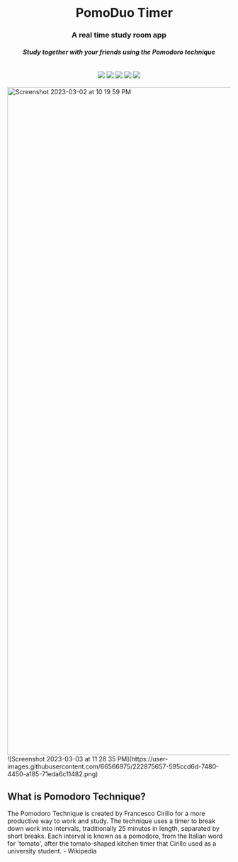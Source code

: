 <div align="center">
    <div id="user-content-toc">
      <ul>
          <summary><h1 style="display: inline-block; margin-bottom:0px">PomoDuo Timer</h1></summary>
      </ul>
    </div>
    <h3>A real time study room app</h3>
    <h4><i>Study together with your friends using the Pomodoro technique</i></h4>
    <br>
    <img src="https://img.shields.io/badge/react-%2320232a.svg?style=for-the-badge&logo=react&logoColor=%2361DAFB"/>
    <img src="https://img.shields.io/badge/node.js-6DA55F?style=for-the-badge&logo=node.js&logoColor=white"/>
    <img src="https://img.shields.io/badge/Firebase-039BE5?style=for-the-badge&logo=Firebase&logoColor=white"/>
    <img src="https://img.shields.io/badge/tailwindcss-%2338B2AC.svg?style=for-the-badge&logo=tailwind-css&logoColor=white"/>
    <img src="https://img.shields.io/badge/Socket.io-black?style=for-the-badge&logo=socket.io&badgeColor=010101"/>
    <br><br>
</div>
 
<img width="1509" alt="Screenshot 2023-03-02 at 10 19 59 PM" src="https://user-images.githubusercontent.com/66566975/222623067-681cfc16-bba1-4e80-8bc9-9d04828dae99.png">
![Screenshot 2023-03-03 at 11 28 35 PM](https://user-images.githubusercontent.com/66566975/222875657-595ccd6d-7480-4450-a185-71eda6c11482.png)


## What is Pomodoro Technique?
The Pomodoro Technique is created by Francesco Cirillo for a more productive way to work and study. The technique uses a timer to break down work into intervals, traditionally 25 minutes in length, separated by short breaks. Each interval is known as a pomodoro, from the Italian word for 'tomato', after the tomato-shaped kitchen timer that Cirillo used as a university student. - Wikipedia
